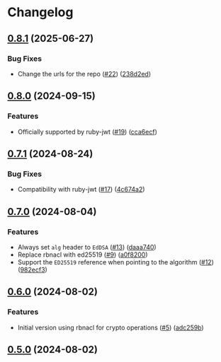 # Changelog

## [0.8.1](https://github.com/jwt/ruby-jwt-eddsa/compare/v0.8.0...v0.8.1) (2025-06-27)


### Bug Fixes

* Change the urls for the repo ([#22](https://github.com/jwt/ruby-jwt-eddsa/issues/22)) ([238d2ed](https://github.com/jwt/ruby-jwt-eddsa/commit/238d2ed6719d8f5e83e74907ac7ea81b4184bf05))

## [0.8.0](https://github.com/anakinj/jwt-eddsa/compare/v0.7.1...v0.8.0) (2024-09-15)


### Features

* Officially supported by ruby-jwt ([#19](https://github.com/anakinj/jwt-eddsa/issues/19)) ([cca6ecf](https://github.com/anakinj/jwt-eddsa/commit/cca6ecf3fb0054bee0c102af824584e80eccc1b6))

## [0.7.1](https://github.com/anakinj/jwt-eddsa/compare/v0.7.0...v0.7.1) (2024-08-24)


### Bug Fixes

* Compatibility with ruby-jwt ([#17](https://github.com/anakinj/jwt-eddsa/issues/17)) ([4c674a2](https://github.com/anakinj/jwt-eddsa/commit/4c674a2d628781d6dcc873198f6334a506983cc0))

## [0.7.0](https://github.com/anakinj/jwt-eddsa/compare/v0.6.0...v0.7.0) (2024-08-04)


### Features

* Always set `alg` header to `EdDSA` ([#13](https://github.com/anakinj/jwt-eddsa/issues/13)) ([daaa740](https://github.com/anakinj/jwt-eddsa/commit/daaa740e653c9786c7ac9c5d086ad5ef9c432df7))
* Replace rbnacl with ed25519 ([#9](https://github.com/anakinj/jwt-eddsa/issues/9)) ([a0f8200](https://github.com/anakinj/jwt-eddsa/commit/a0f8200d1d81ce5807539a54e6fac29c4065ac97))
* Support the `ED25519` reference when pointing to the algorithm ([#12](https://github.com/anakinj/jwt-eddsa/issues/12)) ([982ecf3](https://github.com/anakinj/jwt-eddsa/commit/982ecf31b68bde8d06bb791de0717b51fb5084e8))

## [0.6.0](https://github.com/anakinj/jwt-eddsa/compare/v0.5.0...v0.6.0) (2024-08-02)


### Features

* Initial version using rbnacl for crypto operations ([#5](https://github.com/anakinj/jwt-eddsa/issues/5)) ([adc259b](https://github.com/anakinj/jwt-eddsa/commit/adc259b68da1a928400e3f7f18dce498939ddef1))

## [0.5.0](https://github.com/anakinj/jwt-eddsa/compare/v0.4.0...v0.5.0) (2024-08-02)
